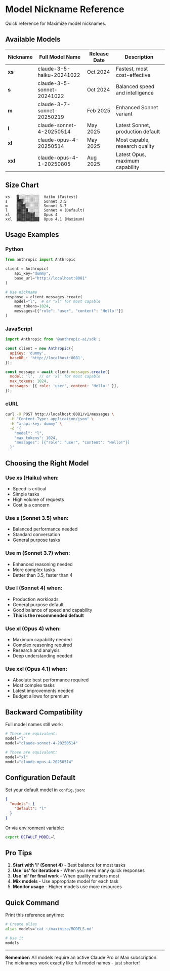 # Model Nickname Reference

Quick reference for Maximize model nicknames.

## Available Models

| Nickname | Full Model Name | Release Date | Description |
|----------|----------------|--------------|-------------|
| **xs** | claude-3-5-haiku-20241022 | Oct 2024 | Fastest, most cost-effective |
| **s** | claude-3-5-sonnet-20241022 | Oct 2024 | Balanced speed and intelligence |
| **m** | claude-3-7-sonnet-20250219 | Feb 2025 | Enhanced Sonnet variant |
| **l** | claude-sonnet-4-20250514 | May 2025 | Latest Sonnet, production default |
| **xl** | claude-opus-4-20250514 | May 2025 | Most capable, research quality |
| **xxl** | claude-opus-4-1-20250805 | Aug 2025 | Latest Opus, maximum capability |

## Size Chart

```
xs   ▓░░░░░░░░░  Haiku (Fastest)
s    ▓▓▓░░░░░░░  Sonnet 3.5
m    ▓▓▓▓░░░░░░  Sonnet 3.7
l    ▓▓▓▓▓░░░░░  Sonnet 4 (Default)
xl   ▓▓▓▓▓▓▓▓░░  Opus 4
xxl  ▓▓▓▓▓▓▓▓▓▓  Opus 4.1 (Maximum)
```

## Usage Examples

### Python
```python
from anthropic import Anthropic

client = Anthropic(
    api_key="dummy",
    base_url="http://localhost:8081"
)

# Use nickname
response = client.messages.create(
    model="l",  # or "xl" for most capable
    max_tokens=1024,
    messages=[{"role": "user", "content": "Hello!"}]
)
```

### JavaScript
```javascript
import Anthropic from '@anthropic-ai/sdk';

const client = new Anthropic({
  apiKey: 'dummy',
  baseURL: 'http://localhost:8081',
});

const message = await client.messages.create({
  model: 'l',  // or 'xl' for most capable
  max_tokens: 1024,
  messages: [{ role: 'user', content: 'Hello!' }],
});
```

### cURL
```bash
curl -X POST http://localhost:8081/v1/messages \
  -H "Content-Type: application/json" \
  -H "x-api-key: dummy" \
  -d '{
    "model": "l",
    "max_tokens": 1024,
    "messages": [{"role": "user", "content": "Hello!"}]
  }'
```

## Choosing the Right Model

### Use **xs** (Haiku) when:
- Speed is critical
- Simple tasks
- High volume of requests
- Cost is a concern

### Use **s** (Sonnet 3.5) when:
- Balanced performance needed
- Standard conversation
- General purpose tasks

### Use **m** (Sonnet 3.7) when:
- Enhanced reasoning needed
- More complex tasks
- Better than 3.5, faster than 4

### Use **l** (Sonnet 4) when:
- Production workloads
- General purpose default
- Good balance of speed and capability
- **This is the recommended default**

### Use **xl** (Opus 4) when:
- Maximum capability needed
- Complex reasoning required
- Research and analysis
- Deep understanding needed

### Use **xxl** (Opus 4.1) when:
- Absolute best performance required
- Most complex tasks
- Latest improvements needed
- Budget allows for premium

## Backward Compatibility

Full model names still work:

```python
# These are equivalent:
model="l"
model="claude-sonnet-4-20250514"

# These are equivalent:
model="xl"
model="claude-opus-4-20250514"
```

## Configuration Default

Set your default model in `config.json`:

```json
{
  "models": {
    "default": "l"
  }
}
```

Or via environment variable:

```bash
export DEFAULT_MODEL=l
```

## Pro Tips

1. **Start with 'l' (Sonnet 4)** - Best balance for most tasks
2. **Use 'xs' for iterations** - When you need many quick responses
3. **Use 'xl' for final work** - When quality matters most
4. **Mix models** - Use appropriate model for each task
5. **Monitor usage** - Higher models use more resources

## Quick Command

Print this reference anytime:

```bash
# Create alias
alias models='cat ~/maximize/MODELS.md'

# Use it
models
```

---

**Remember:** All models require an active Claude Pro or Max subscription.
The nicknames work exactly like full model names - just shorter!
